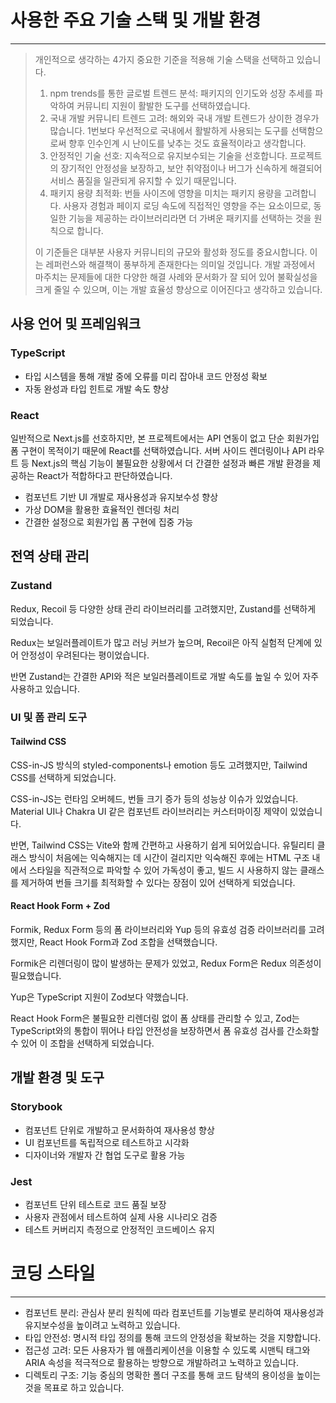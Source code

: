 # 사용한 주요 기술 스택 및 개발 환경

---

> 개인적으로 생각하는 4가지 중요한 기준을 적용해 기술 스택을 선택하고 있습니다.
>
> 1. npm trends를 통한 글로벌 트렌드 분석: 패키지의 인기도와 성장 추세를 파악하여 커뮤니티 지원이 활발한 도구를 선택하였습니다.
> 2. 국내 개발 커뮤니티 트렌드 고려: 해외와 국내 개발 트렌드가 상이한 경우가 많습니다. 1번보다 우선적으로 국내에서 활발하게 사용되는 도구를 선택함으로써 향후 인수인계 시 난이도를 낮추는 것도 효율적이라고 생각합니다.
> 3. 안정적인 기술 선호: 지속적으로 유지보수되는 기술을 선호합니다. 프로젝트의 장기적인 안정성을 보장하고, 보안 취약점이나 버그가 신속하게 해결되어 서비스 품질을 일관되게 유지할 수 있기 때문입니다.
> 4. 패키지 용량 최적화: 번들 사이즈에 영향을 미치는 패키지 용량을 고려합니다. 사용자 경험과 페이지 로딩 속도에 직접적인 영향을 주는 요소이므로, 동일한 기능을 제공하는 라이브러리라면 더 가벼운 패키지를 선택하는 것을 원칙으로 합니다.
>
> 이 기준들은 대부분 사용자 커뮤니티의 규모와 활성화 정도를 중요시합니다. 이는 레퍼런스와 해결책이 풍부하게 존재한다는 의미일 것입니다.
> 개발 과정에서 마주치는 문제들에 대한 다양한 해결 사례와 문서화가 잘 되어 있어 불확실성을 크게 줄일 수 있으며, 이는 개발 효율성 향상으로 이어진다고 생각하고 있습니다.

## 사용 언어 및 프레임워크

### TypeScript

- 타입 시스템을 통해 개발 중에 오류를 미리 잡아내 코드 안정성 확보
- 자동 완성과 타입 힌트로 개발 속도 향상

### React

일반적으로 Next.js를 선호하지만, 본 프로젝트에서는 API 연동이 없고 단순 회원가입 폼 구현이 목적이기 때문에 React를 선택하였습니다. 서버 사이드 렌더링이나 API 라우트 등 Next.js의 핵심 기능이 불필요한 상황에서 더 간결한 설정과 빠른 개발 환경을 제공하는 React가 적합하다고 판단하였습니다.

- 컴포넌트 기반 UI 개발로 재사용성과 유지보수성 향상
- 가상 DOM을 활용한 효율적인 렌더링 처리
- 간결한 설정으로 회원가입 폼 구현에 집중 가능

## 전역 상태 관리

### Zustand

Redux, Recoil 등 다양한 상태 관리 라이브러리를 고려했지만, Zustand를 선택하게 되었습니다.

Redux는 보일러플레이트가 많고 러닝 커브가 높으며,
Recoil은 아직 실험적 단계에 있어 안정성이 우려된다는 평이었습니다.

반면 Zustand는 간결한 API와 적은 보일러플레이트로 개발 속도를 높일 수 있어 자주 사용하고 있습니다.

### UI 및 폼 관리 도구

#### Tailwind CSS

CSS-in-JS 방식의 styled-components나 emotion 등도 고려했지만, Tailwind CSS를 선택하게 되었습니다.

CSS-in-JS는 런타임 오버헤드, 번들 크기 증가 등의 성능상 이슈가 있었습니다.
Material UI나 Chakra UI 같은 컴포넌트 라이브러리는 커스터마이징 제약이 있었습니다.

반면, Tailwind CSS는 Vite와 함께 간편하고 사용하기 쉽게 되어있습니다.
유틸리티 클래스 방식이 처음에는 익숙해지는 데 시간이 걸리지만 익숙해진 후에는 HTML 구조 내에서 스타일을 직관적으로 파악할 수 있어 가독성이 좋고, 빌드 시 사용하지 않는 클래스를 제거하여 번들 크기를 최적화할 수 있다는 장점이 있어 선택하게 되었습니다.

#### React Hook Form + Zod

Formik, Redux Form 등의 폼 라이브러리와 Yup 등의 유효성 검증 라이브러리를 고려했지만, React Hook Form과 Zod 조합을 선택했습니다.

Formik은 리렌더링이 많이 발생하는 문제가 있었고,
Redux Form은 Redux 의존성이 필요했습니다.

Yup은 TypeScript 지원이 Zod보다 약했습니다.

React Hook Form은 불필요한 리렌더링 없이 폼 상태를 관리할 수 있고, Zod는 TypeScript와의 통합이 뛰어나 타입 안전성을 보장하면서 폼 유효성 검사를 간소화할 수 있어 이 조합을 선택하게 되었습니다.

## 개발 환경 및 도구

### Storybook

- 컴포넌트 단위로 개발하고 문서화하여 재사용성 향상
- UI 컴포넌트를 독립적으로 테스트하고 시각화
- 디자이너와 개발자 간 협업 도구로 활용 가능

### Jest

- 컴포넌트 단위 테스트로 코드 품질 보장
- 사용자 관점에서 테스트하여 실제 사용 시나리오 검증
- 테스트 커버리지 측정으로 안정적인 코드베이스 유지

# 코딩 스타일

---

- 컴포넌트 분리: 관심사 분리 원칙에 따라 컴포넌트를 기능별로 분리하여 재사용성과 유지보수성을 높이려고 노력하고 있습니다.
- 타입 안전성: 명시적 타입 정의를 통해 코드의 안정성을 확보하는 것을 지향합니다.
- 접근성 고려: 모든 사용자가 웹 애플리케이션을 이용할 수 있도록 시맨틱 태그와 ARIA 속성을 적극적으로 활용하는 방향으로 개발하려고 노력하고 있습니다.
- 디렉토리 구조: 기능 중심의 명확한 폴더 구조를 통해 코드 탐색의 용이성을 높이는 것을 목표로 하고 있습니다.
